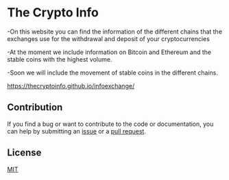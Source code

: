 # The Crypto Info

-On this website you can find the information of the different chains that the exchanges use for the withdrawal and deposit of your cryptocurrencies 

-At the moment we include information on Bitcoin and Ethereum and the stable coins with the highest volume.

-Soon we will include the movement of stable coins in the different chains.

https://thecryptoinfo.github.io/infoexchange/ 

## Contribution

If you find a bug or want to contribute to the code or documentation, you can help by submitting an [issue](https://github.com/thecryptoinfo/infoexchange/issues) or a [pull request](https://github.com/thecryptoinfo/infoexchange/pulls).

## License

[MIT](http://opensource.org/licenses/MIT)
